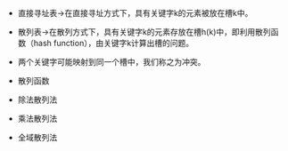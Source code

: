 * 直接寻址表-&gt;在直接寻址方式下，具有关键字k的元素被放在槽k中。
* 散列表-&gt;在散列方式下，具有关键字k的元素存放在槽h\(k\)中，即利用散列函数（hash function），由关键字k计算出槽的问题。
* 两个关键字可能映射到同一个槽中，我们称之为冲突。
* 散列函数

* 除法散列法

* 乘法散列法
* 全域散列法



